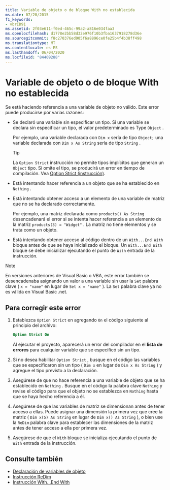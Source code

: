 ```yaml
---
title: Variable de objeto o de bloque With no establecida
ms.date: 07/20/2015
f1_keywords:
- vbrID91
ms.assetid: 2f03e611-f0ed-465c-99a2-a816e034faa3
ms.openlocfilehash: d1778e2bb58d32e976f10b3fba1637918278d36e
ms.sourcegitcommit: f8c270376ed905f6a8896ce0fe25b4f4b38ff498
ms.translationtype: MT
ms.contentlocale: es-ES
ms.lasthandoff: 06/04/2020
ms.locfileid: "84409288"
---
```

# <a name="object-variable-or-with-block-variable-not-set"></a>Variable de objeto o de bloque With no establecida
Se está haciendo referencia a una variable de objeto no válido.   Este error puede producirse por varias razones:

- Se declaró una variable sin especificar un tipo. Si una variable se declara sin especificar un tipo, el valor predeterminado es Type `Object` .

    Por ejemplo, una variable declarada con `Dim x` sería de tipo `Object;` una variable declarada con `Dim x As String` sería de tipo `String` .

    > [!TIP]
    > La `Option Strict` instrucción no permite tipos implícitos que generan un `Object` tipo. Si omite el tipo, se producirá un error en tiempo de compilación. Vea [Option Strict (instrucción)](../statements/option-strict-statement.md).

- Está intentando hacer referencia a un objeto que se ha establecido en `Nothing` .

- Está intentando obtener acceso a un elemento de una variable de matriz que no se ha declarado correctamente.

    Por ejemplo, una matriz declarada como `products() As String` desencadenará el error si se intenta hacer referencia a un elemento de la matriz `products(3) = "Widget"` . La matriz no tiene elementos y se trata como un objeto.

- Está intentando obtener acceso al código dentro de un `With...End With` bloque antes de que se haya inicializado el bloque.   Un `With...End With` bloque se debe inicializar ejecutando el punto de `With` entrada de la instrucción.

> [!NOTE]
> En versiones anteriores de Visual Basic o VBA, este error también se desencadenaba asignando un valor a una variable sin usar la `Set` palabra clave ( `x = "name"` en lugar de `Set x = "name"` ). La `Set` palabra clave ya no es válida en Visual Basic .net.

## <a name="to-correct-this-error"></a>Para corregir este error

1. Establezca `Option Strict` en agregando `On` el código siguiente al principio del archivo:

    ```vb
    Option Strict On
    ```

    Al ejecutar el proyecto, aparecerá un error del compilador en el **lista de errores** para cualquier variable que se especificó sin un tipo.

2. Si no desea habilitar `Option Strict` , busque en el código las variables que se especificaron sin un tipo ( `Dim x` en lugar de `Dim x As String` ) y agregue el tipo previsto a la declaración.

3. Asegúrese de que no hace referencia a una variable de objeto que se ha establecido en `Nothing` .  Busque en el código la palabra clave `Nothing` y revise el código para que el objeto no se establezca en `Nothing` hasta que se haya hecho referencia a él.

4. Asegúrese de que las variables de matriz se dimensionan antes de tener acceso a ellas. Puede asignar una dimensión la primera vez que cree la matriz ( `Dim x(5) As String` en lugar de `Dim x() As String` ), o bien use la `ReDim` palabra clave para establecer las dimensiones de la matriz antes de tener acceso a ella por primera vez.

5. Asegúrese de que el `With` bloque se inicializa ejecutando el punto de `With` entrada de la instrucción.

## <a name="see-also"></a>Consulte también

- [Declaración de variables de objeto](../../programming-guide/language-features/variables/object-variable-declaration.md)
- [Instrucción ReDim](../statements/redim-statement.md)
- [Instrucción With...End With](../statements/with-end-with-statement.md)
